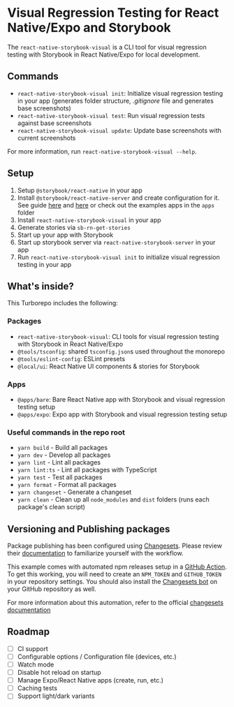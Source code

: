 # Visual Regression Testing for React Native/Expo and Storybook

The `react-native-storybook-visual` is a CLI tool for visual regression testing with Storybook in React Native/Expo for local development.

## Commands

- `react-native-storybook-visual init`: Initialize visual regression testing in your app (generates folder structure, _.gitignore_ file and generates base screenshots)
- `react-native-storybook-visual test`: Run visual regression tests against base screenshots
- `react-native-storybook-visual update`: Update base screenshots with current screenshots

For more information, run `react-native-storybook-visual --help`.

## Setup

1. Setup `@storybook/react-native` in your app
1. Install `@storybook/react-native-server` and create configuration for it. See guide [here](https://storybook.js.org/blog/storybook-for-react-native-6-5/#optional-server-configuration) and [here](https://dev.to/dannyhw/quick-guide-for-storybookreact-native-server-v6-4nl2) or check out the examples apps in the `apps` folder
1. Install `react-native-storybook-visual` in your app
1. Generate stories via `sb-rn-get-stories`
1. Start up your app with Storybook
1. Start up storybook server via `react-native-storybook-server` in your app
1. Run `react-native-storybook-visual init` to initialize visual regression testing in your app

## What's inside?

This Turborepo includes the following:

### Packages

- `react-native-storybook-visual`: CLI tools for visual regression testing with Storybook in React Native/Expo
- `@tools/tsconfig`: shared `tsconfig.json`s used throughout the monorepo
- `@tools/eslint-config`: ESLint presets
- `@local/ui`: React Native UI components & stories for Storybook

### Apps

- `@apps/bare`: Bare React Native app with Storybook and visual regression testing setup
- `@apps/expo`: Expo app with Storybook and visual regression testing setup

### Useful commands in the repo root

- `yarn build` - Build all packages
- `yarn dev` - Develop all packages
- `yarn lint` - Lint all packages
- `yarn lint:ts` - Lint all packages with TypeScript
- `yarn test` - Test all packages
- `yarn format` - Format all packages
- `yarn changeset` - Generate a changeset
- `yarn clean` - Clean up all `node_modules` and `dist` folders (runs each package's clean script)

## Versioning and Publishing packages

Package publishing has been configured using [Changesets](https://github.com/changesets/changesets). Please review their [documentation](https://github.com/changesets/changesets#documentation) to familiarize yourself with the workflow.

This example comes with automated npm releases setup in a [GitHub Action](https://github.com/changesets/action). To get this working, you will need to create an `NPM_TOKEN` and `GITHUB_TOKEN` in your repository settings. You should also install the [Changesets bot](https://github.com/apps/changeset-bot) on your GitHub repository as well.

For more information about this automation, refer to the official [changesets documentation](https://github.com/changesets/changesets/blob/main/docs/automating-changesets.md)

## Roadmap

- [ ] CI support
- [ ] Configurable options / Configuration file (devices, etc.)
- [ ] Watch mode
- [ ] Disable hot reload on startup
- [ ] Manage Expo/React Native apps (create, run, etc.)
- [ ] Caching tests
- [ ] Support light/dark variants
